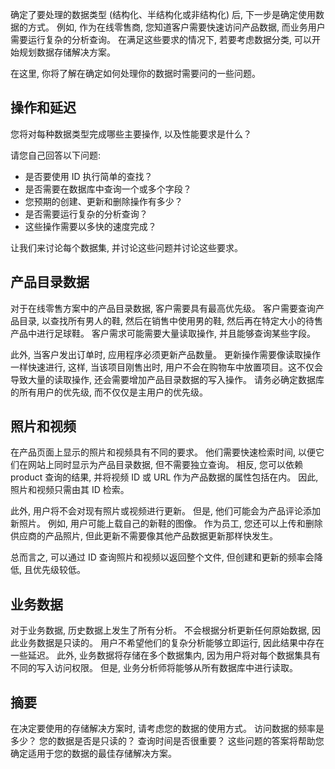 确定了要处理的数据类型 (结构化、半结构化或非结构化) 后, 下一步是确定使用数据的方式。 例如, 作为在线零售商, 您知道客户需要快速访问产品数据, 而业务用户需要运行复杂的分析查询。 在满足这些要求的情况下, 若要考虑数据分类, 可以开始规划数据存储解决方案。

在这里, 你将了解在确定如何处理你的数据时需要问的一些问题。

## <a name="operations-and-latency"></a>操作和延迟

您将对每种数据类型完成哪些主要操作, 以及性能要求是什么？

请您自己回答以下问题:

* 是否要使用 ID 执行简单的查找？
* 是否需要在数据库中查询一个或多个字段？
* 您预期的创建、更新和删除操作有多少？
* 是否需要运行复杂的分析查询？
* 这些操作需要以多快的速度完成？

让我们来讨论每个数据集, 并讨论这些问题并讨论这些要求。

## <a name="product-catalog-data"></a>产品目录数据

对于在线零售方案中的产品目录数据, 客户需要具有最高优先级。 客户需要查询产品目录, 以查找所有男人的鞋, 然后在销售中使用男的鞋, 然后再在特定大小的待售产品中进行足球鞋。 客户需求可能需要大量读取操作, 并且能够查询某些字段。

此外, 当客户发出订单时, 应用程序必须更新产品数量。 更新操作需要像读取操作一样快速进行, 这样, 当该项目刚售出时, 用户不会在购物车中放置项目。这不仅会导致大量的读取操作, 还会需要增加产品目录数据的写入操作。 请务必确定数据库的所有用户的优先级, 而不仅仅是主用户的优先级。

## <a name="photos-and-videos"></a>照片和视频

在产品页面上显示的照片和视频具有不同的要求。 他们需要快速检索时间, 以便它们在网站上同时显示为产品目录数据, 但不需要独立查询。 相反, 您可以依赖 product 查询的结果, 并将视频 ID 或 URL 作为产品数据的属性包括在内。 因此, 照片和视频只需由其 ID 检索。

此外, 用户将不会对现有照片或视频进行更新。 但是, 他们可能会为产品评论添加新照片。 例如, 用户可能上载自己的新鞋的图像。 作为员工, 您还可以上传和删除供应商的产品照片, 但此更新不需要像其他产品数据更新那样快发生。 

总而言之, 可以通过 ID 查询照片和视频以返回整个文件, 但创建和更新的频率会降低, 且优先级较低。  

## <a name="business-data"></a>业务数据

对于业务数据, 历史数据上发生了所有分析。 不会根据分析更新任何原始数据, 因此业务数据是只读的。 用户不希望他们的复杂分析能够立即运行, 因此结果中存在一些延迟。 此外, 业务数据将存储在多个数据集内, 因为用户将对每个数据集具有不同的写入访问权限。 但是, 业务分析师将能够从所有数据库中进行读取。

## <a name="summary"></a>摘要

在决定要使用的存储解决方案时, 请考虑您的数据的使用方式。 访问数据的频率是多少？ 您的数据是否是只读的？ 查询时间是否很重要？ 这些问题的答案将帮助您确定适用于您的数据的最佳存储解决方案。